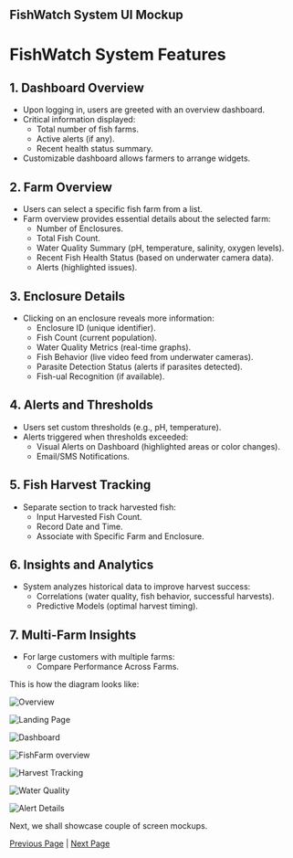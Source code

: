 ## FishWatch System UI Mockup

# FishWatch System Features

## 1. Dashboard Overview
- Upon logging in, users are greeted with an overview dashboard.
- Critical information displayed:
  - Total number of fish farms.
  - Active alerts (if any).
  - Recent health status summary.
- Customizable dashboard allows farmers to arrange widgets.

## 2. Farm Overview
- Users can select a specific fish farm from a list.
- Farm overview provides essential details about the selected farm:
  - Number of Enclosures.
  - Total Fish Count.
  - Water Quality Summary (pH, temperature, salinity, oxygen levels).
  - Recent Fish Health Status (based on underwater camera data).
  - Alerts (highlighted issues).

## 3. Enclosure Details
- Clicking on an enclosure reveals more information:
  - Enclosure ID (unique identifier).
  - Fish Count (current population).
  - Water Quality Metrics (real-time graphs).
  - Fish Behavior (live video feed from underwater cameras).
  - Parasite Detection Status (alerts if parasites detected).
  - Fish-ual Recognition (if available).

## 4. Alerts and Thresholds
- Users set custom thresholds (e.g., pH, temperature).
- Alerts triggered when thresholds exceeded:
  - Visual Alerts on Dashboard (highlighted areas or color changes).
  - Email/SMS Notifications.

## 5. Fish Harvest Tracking
- Separate section to track harvested fish:
  - Input Harvested Fish Count.
  - Record Date and Time.
  - Associate with Specific Farm and Enclosure.

## 6. Insights and Analytics
- System analyzes historical data to improve harvest success:
  - Correlations (water quality, fish behavior, successful harvests).
  - Predictive Models (optimal harvest timing).

## 7. Multi-Farm Insights
- For large customers with multiple farms:
  - Compare Performance Across Farms.

This is how the diagram looks like:

![Overview](../artifacts/uimockup/Fishoverview.jpg)

![Landing Page](../artifacts/uimockup/LandingPage1.png)

![Dashboard](../artifacts/uimockup/Dashboard1.png)

![FishFarm overview](../artifacts/uimockup/fishfarm2.png)

![Harvest Tracking](../artifacts/uimockup/harvesttracking.jpg)

![Water Quality](../artifacts/uimockup/waterquality.png)

![Alert Details](../artifacts/uimockup/Alert1.jpg)

Next, we shall showcase couple of screen mockups.


[Previous Page](./ComponentDiagram.md) | [Next Page](./ViewTrip.md)